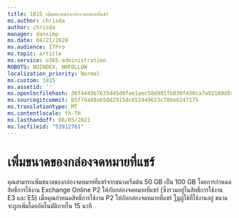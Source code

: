 ```yaml
---
title: 1815 เพิ่มขนาดของกล่องจดหมายที่แชร์
ms.author: chrisda
author: chrisda
manager: dansimp
ms.date: 04/21/2020
ms.audience: ITPro
ms.topic: article
ms.service: o365-administration
ROBOTS: NOINDEX, NOFOLLOW
localization_priority: Normal
ms.custom: 1815
ms.assetid: ''
ms.openlocfilehash: 36f4445b7635d45d8fae1aec58d981fb830f430ca7a92189d8c038e04a86ef67
ms.sourcegitcommit: b5f7da89a650d2915dc652449623c78be6247175
ms.translationtype: MT
ms.contentlocale: th-TH
ms.lasthandoff: 08/05/2021
ms.locfileid: "53912761"
---
```

# <a name="increase-the-size-of-a-shared-mailbox"></a>เพิ่มขนาดของกล่องจดหมายที่แชร์

คุณสามารถเพิ่มขนาดของกล่องจดหมายที่แชร์จากขนาดเริ่มต้น 50 GB เป็น 100 GB โดยการกําหนดสิทธิ์การใช้งาน Exchange Online P2 ให้กับกล่องจดหมายที่แชร์ (ซึ่งรวมอยู่ในสิทธิ์การใช้งาน E3 และ E5) เมื่อคุณกําหนดสิทธิ์การใช้งาน P2 ให้กับกล่องจดหมายที่แชร์ [ใน](https://portal.office.com/adminportal/home)ผู้ใช้ที่ใช้งานอยู่ ขนาดจะถูกเพิ่มโดยอัตโนมัติภายใน 15 นาที
